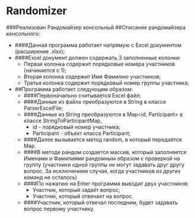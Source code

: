 # Randomizer
###Реализован Рандомайзер консольный
##Описание рандомайзера консольного:
 - ####Данная программа работает напрямую с Excel документом (расширение .xlsx);
 - ####Excel документ должен содержать 3 заполненные колонки:
    - Первая колонка содержит порядковые номера участников (начинается с 1);
    - Вторая колонка содержит Имя Фамилию участников;
    - Третья колонка содержит порядковый номер группы участника;
 - ##Программа работает следующим образом:
   - ####Первоначально считывается Excel файл;
   - ####Данные из файла преобразуются в String в классе ParserExcelFile;
   - ####Данные из String преобразуются в Map<id, Participant> в классе StringToParticipantMap,
     - id - порядковый номер участника;
     - Participant - объект класса Participant;
   - ####Далее вызывается метод random, в который передаётся Map.
   - ####В методе рандом создается массив, который заполняется Именами и Фамилиями рандомным образом с проверкой на группу (участники одной группы не могут задавать друг другу вопрос. За исключением случая, когда участников из других команд не осталось)
   - ####По нажатию на Enter программа выводит двух участников:
     - Участник, который задаёт вопрос;
     - Участник, который отвечает на вопрос.
   - ####Участник, который отвечал последним, будет задавать вопрос первому участнику.
 
